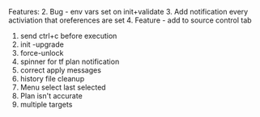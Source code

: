 Features:
2. Bug - env vars set on init+validate
3. Add notification every activiation that oreferences are set
4. Feature - add to source control tab
1. send ctrl+c before execution
1. init -upgrade
2. force-unlock
3. spinner for tf plan notification
4. correct apply messages
6. history file cleanup
9. Menu select last selected
12. Plan isn't accurate
13. multiple targets